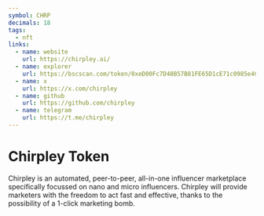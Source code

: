 ```yaml
---
symbol: CHRP
decimals: 18
tags:
  - nft
links:
  - name: website
    url: https://chirpley.ai/
  - name: explorer
    url: https://bscscan.com/token/0xeD00Fc7D48B57B81FE65D1cE71c0985e4CF442CB
  - name: x
    url: https://x.com/chirpley
  - name: github
    url: https://github.com/chirpley
  - name: telegram
    url: https://t.me/chirpley
---
```


# Chirpley Token

Chirpley is an automated, peer-to-peer, all-in-one influencer marketplace specifically focussed on nano and micro influencers. Chirpley will provide marketers with the freedom to act fast and effective, thanks to the possibility of a 1-click marketing bomb.
